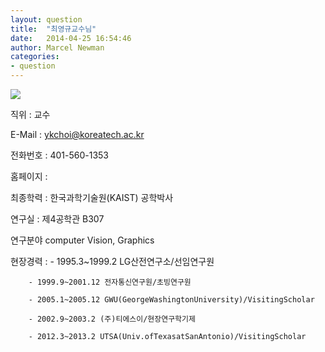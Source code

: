 ```yaml
---
layout: question
title:  "최영규교수님"
date:   2014-04-25 16:54:46
author: Marcel Newman
categories:
- question
---
```

<img src="https://lh3.googleusercontent.com/MSScyxV4Zwk_lXeKH8w6KaMIhBtq26cDXrahOR7LtQ=w200-h240-p-no">

직위 : 교수

E-Mail : ykchoi@koreatech.ac.kr

전화번호 : 401-560-1353

홈페이지 : 

최종학력 : 한국과학기술원(KAIST) 공학박사

연구실 : 제4공학관 B307

연구분야 computer Vision, Graphics

현장경력 :  - 1995.3~1999.2 LG산전연구소/선임연구원

	    - 1999.9~2001.12 전자통신연구원/초빙연구원

	    - 2005.1~2005.12 GWU(GeorgeWashingtonUniversity)/VisitingScholar

	    - 2002.9~2003.2 (주)티에스이/현장연구학기제

	    - 2012.3~2013.2 UTSA(Univ.ofTexasatSanAntonio)/VisitingScholar
 
